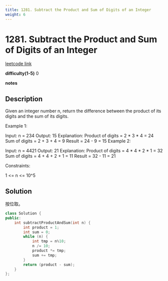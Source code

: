 ```yaml
---
title: 1281. Subtract the Product and Sum of Digits of an Integer
weight: 6
---
```

# 1281. Subtract the Product and Sum of Digits of an Integer
[leetcode link](https://leetcode.com/problems/subtract-the-product-and-sum-of-digits-of-an-integer/)

**difficulty(1-5)** 
0

**notes**

## Description

Given an integer number n, return the difference between the product of its digits and the sum of its digits.
 

Example 1:

Input: n = 234
Output: 15 
Explanation: 
Product of digits = 2 * 3 * 4 = 24 
Sum of digits = 2 + 3 + 4 = 9 
Result = 24 - 9 = 15
Example 2:

Input: n = 4421
Output: 21
Explanation: 
Product of digits = 4 * 4 * 2 * 1 = 32 
Sum of digits = 4 + 4 + 2 + 1 = 11 
Result = 32 - 11 = 21
 

Constraints:

1 <= n <= 10^5

## Solution

按位取。

```c++
class Solution {
public:
    int subtractProductAndSum(int n) {
        int product = 1;
        int sum = 0;
        while (n) {
            int tmp = n%10;
            n /= 10;
            product *= tmp;
            sum += tmp;
        }
        return (product - sum);
    }
};
```


